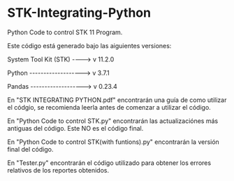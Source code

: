 # STK-Integrating-Python
Python Code to control STK 11 Program.

Este código está generado bajo las aiguientes versiones:

System Tool Kit (STK) ----> v 11.2.0

Python -------------------> v 3.7.1

Pandas -------------------> v 0.23.4

En "STK INTEGRATING PYTHON.pdf" encontrarán una guía de como utilizar el códgio, se recomienda leerla antes de comenzar a utilizar el código.

En "Python Code to control STK.py" encontrarán las actualizaciónes más antiguas del código. Este NO es el código final.

En "Python Code to control STK(with funtions).py" encontrarán la versión final del código. 

En "Tester.py" encontrarán el código utilizado para obtener los errores relativos de los reportes obtenidos. 
